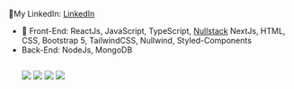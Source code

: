 💼My LinkedIn: <a href='https://github.com/BrendonSSilva/Local-Zoom?tab=readme-ov-file](https://www.linkedin.com/in/brendon-silva' target='_blank'>LinkedIn</a>

- 🔭 Front-End: ReactJs, JavaScript, TypeScript, <a href='https://nullstack.app/' target='_blank'>Nullstack</a> NextJs, HTML, CSS, Bootstrap 5, TailwindCSS, Nullwind, Styled-Components
- Back-End: NodeJs, MongoDB
    ##
  <div>
  <a href="https://instagram.com/brendonsilva03" target="_blank"><img src="https://img.shields.io/badge/-Instagram-%23E4405F?style=for-the-   badge&logo=instagram&logoColor=white" target="_blank"></a>
   <a href="https://contate.me/brendonssilva" target="_blank"><img src="https://img.shields.io/badge/WhatsApp-25D366?style=for-the-badge&logo=whatsapp&logoColor=white" target="_blank"></a>
   <a href = "mailto:brendon.dasilva03@gmail.com"><img src="https://img.shields.io/badge/Gmail-D14836?style=for-the-badge&logo=gmail&logoColor=white" target="_blank"></a>
  <a href="https://www.linkedin.com/in/brendon-silva" target="_blank"><img src="https://img.shields.io/badge/-LinkedIn-%230077B5?style=for-the-badge&logo=linkedin&logoColor=white" target="_blank"></a> 
  </div>
